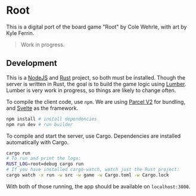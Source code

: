 # Root

This is a digital port of the board game "Root" by Cole Wehrle, with art by Kyle Ferrin.

> Work in progress.

## Development

This is a [NodeJS](https://nodejs.org/en/) and [Rust](https://rustup.rs/) project, so both must be installed.
Though the server is written in Rust, the goal is to build the game logic using [Lumber](https://github.com/foxfriends/lumber).
Lumber is very work in progress, so things are likely to change often.

To compile the client code, use `npm`. We are using [Parcel V2](https://v2.parceljs.org/) for bundling, 
and [Svelte](https://svelte.dev/) as the framework.

```sh
npm install # install dependencies
npm run dev # run builder
```

To compile and start the server, use Cargo. Dependencies are installed automatically with Cargo.

```sh
cargo run
# To run and print the logs:
RUST_LOG=root=debug cargo run
# If you have installed cargo-watch, watch just the Rust project:
cargo watch -x run -w src -w game -w Cargo.toml -w Cargo.lock
```

With both of those running, the app should be available on `localhost:3000`.
